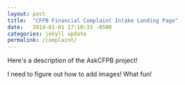 ```yaml
---
layout: post
title:  "CFPB Financial Complaint Intake Landing Page"
date:   2014-01-01 17:10:33 -0500
categories: jekyll update
permalink: /complaint/
---
```


Here's a description of the AskCFPB project! 

I need to figure out how to add images! What fun!
